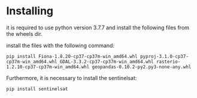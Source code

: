 # Installing

it is required to use python version 3.7.7 and install the following files from the wheels dir.

install the files with the following command:
```
pip install Fiona-1.8.20-cp37-cp37m-win_amd64.whl pyproj-3.1.0-cp37-cp37m-win_amd64.whl GDAL-3.3.2-cp37-cp37m-win_amd64.whl rasterio-1.2.10-cp37-cp37m-win_amd64.whl geopandas-0.10.2-py2.py3-none-any.whl
```

Furthermore, it is necessary to install the sentinelsat:

```
pip install sentinelsat
```
